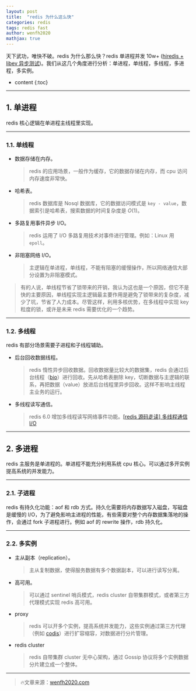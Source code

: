 ```yaml
---
layout: post
title:  "redis 为什么这么快"
categories: redis
tags: redis fast
author: wenfh2020
mathjax: true
---
```


天下武功，唯快不破。redis 为什么那么快？redis 单进程并发 10w+ ([hiredis + libev 异步测试](https://wenfh2020.com/2018/06/17/redis-hiredis-libev/))。我们从这几个角度进行分析：单进程，单线程，多线程，多进程，多实例。



* content
{:toc}

---

## 1. 单进程

redis 核心逻辑在单进程主线程里实现。

---

### 1.1. 单线程

* 数据存储在内存。

  > redis 的应用场景，一般作为缓存，它的数据存储在内存，而 cpu 访问内存速度非常快。

* 哈希表。
  
  > redis 数据库是 Nosql 数据库，它的数据访问模式是 `key - value`，数据索引是哈希表，搜索数据的时间复杂度是 $O(1)$。

* 多路复用事件异步 I/O。

  > redis 运用了 I/O 多路复用技术对事件进行管理。例如：Linux 用 `epoll`。

* 非阻塞网络 I/O。

  > 主逻辑在单进程，单线程，不能有阻塞的缓慢操作，所以网络通信大部分设置为非阻塞模式。

> 有的人说，单线程节省了锁带来的开销，我认为这也是一个原因，但它不是快的主要原因，单线程实现主逻辑最主要作用是避免了锁带来的复杂度，减少了坑，节省了人力成本。尽管这样，利用多核优势，在多线程中实现 key 粒度的锁，或许是未来 redis 需要优化的一个趋势。

---

### 1.2. 多线程

redis 有部分场景需要子进程和子线程辅助。

* 后台回收数据线程。

  > redis 惰性异步回收数据。回收数据量比较大的数据集，redis 会通过后台线程（[bio](https://github.com/antirez/redis/blob/unstable/src/bio.c)）进行回收。先从哈希表删除 key，切断数据与主逻辑的联系，再把数据（value）放进后台线程里异步回收。这样不影响主线程主业务的运行。

* 多线程读写通信。
  
  > redis 6.0 增加多线程读写网络事件功能。[[redis 源码走读] 多线程通信 I/O](https://wenfh2020.com/2020/04/13/redis-multithreading-mode/)

---

## 2. 多进程

redis 主服务是单进程的。单进程不能充分利用系统 cpu 核心。可以通过多开实例提高系统的并发能力。

---

### 2.1. 子进程

redis 有持久化功能：aof 和 rdb 方式。持久化需要将内存数据写入磁盘，写磁盘是缓慢的 I/O，为了避免影响主进程的性能，有些需要对整个内存数据集落地的操作，会通过 fork 子进程进行。例如 aof 的 rewrite 操作，rdb 持久化。

---

### 2.2. 多实例

* 主从副本（replication）。

  > 主从复制数据，使得服务数据有多个数据副本，可以进行读写分离。

* 高可用。

  > 可以通过 sentinel 哨兵模式，redis cluster 自带集群模式，或者第三方代理模式实现 redis 高可用。

* proxy

  > redis 可以开多个实例，提高系统并发能力，这些实例通过第三方代理（例如 [codis](https://github.com/CodisLabs/codis)）进行扩容缩容，对数据进行分片管理。

* redis cluster

  > redis 自带集群 cluster 无中心架构，通过 Gossip 协议将多个实例数据分片建立成一个整体。

---

> 🔥文章来源：[wenfh2020.com](https://wenfh2020.com/)
